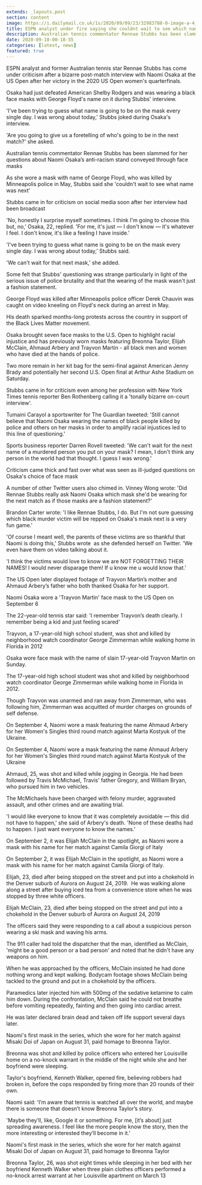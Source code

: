 ```yaml
---
extends: _layouts.post
section: content
image: https://i.dailymail.co.uk/1s/2020/09/09/23/32983788-0-image-a-4_1599691185433.jpg 
title: ESPN analyst under fire saying she couldnt wait to see which name was to be worn by Naomi Osaka 
description: Australian tennis commentator Rennae Stubbs has been slammed for her questions about Naomi Osakas anti-racism stand conveyed through face masks during an interview at the US Open. 
date: 2020-09-10-00-18-55 
categories: [latest, news] 
featured: true 
--- 
```

ESPN analyst and former Australian tennis star Rennae Stubbs has come under criticism after a bizarre post-match interview with Naomi Osaka at the US Open after her victory in the 2020 US Open women's quarterfinals.

Osaka had just defeated American Shelby Rodgers and was wearing a black face masks with George Floyd's name on it during Stubbs' interview.

'I've been trying to guess what name is going to be on the mask every single day. I was wrong about today,' Stubbs joked during Osaka's interview. 

'Are you going to give us a foretelling of who's going to be in the next match?' she asked.

Australian tennis commentator Rennae Stubbs has been slammed for her questions about Naomi Osaka’s anti-racism stand conveyed through face masks

As she wore a mask with name of George Floyd, who was killed by Minneapolis police in May, Stubbs said she 'couldn't wait to see what name was next'

Stubbs came in for criticism on social media soon after her interview had been broadcast  

'No, honestly I surprise myself sometimes. I think I'm going to choose this but, no,' Osaka, 22, replied. 'For me, it's just — I don't know — it's whatever I feel. I don't know, it's like a feeling I have inside.' 

'I've been trying to guess what name is going to be on the mask every single day. I was wrong about today,' Stubbs said.  

'We can't wait for that next mask,' she added. 

Some felt that Stubbs' questioning was strange particularly in light of the serious issue of police brutality and that the wearing of the mask wasn't just a fashion statement.

George Floyd was killed after Minneapolis police officer Derek Chauvin was caught on video kneeling on Floyd's neck during an arrest in May. 

His death sparked months-long protests across the country in support of the Black Lives Matter movement.  

Osaka brought seven face masks to the U.S. Open to highlight racial injustice and has previously worn masks featuring Breonna Taylor, Elijah McClain, Ahmaud Arbery and Trayvon Martin - all black men and women who have died at the hands of police. 

Two more remain in her kit bag for the semi-final against American Jenny Brady and potentially her second U.S. Open final at Arthur Ashe Stadium on Saturday. 

Stubbs came in for criticism even among her profession with New York Times tennis reporter Ben Rothenberg calling it a 'tonally bizarre on-court interview'.

Tumaini Carayol a sportswriter for The Guardian tweeted: 'Still cannot believe that Naomi Osaka wearing the names of black people killed by police and others on her masks in order to amplify racial injustices led to this line of questioning.' 

Sports business reporter Darren Rovell tweeted: 'We can't wait for the next name of a murdered person you put on your mask? I mean, I don't think any person in the world had that thought. I guess I was wrong.'  







Criticism came thick and fast over what was seen as ill-judged questions on Osaka's choice of face mask

A number of other Twitter users also chimed in. Vinney Wong wrote: 'Did Rennae Stubbs really ask Naomi Osaka which mask she'd be wearing for the next match as if those masks are a fashion statement?'

Brandon Carter wrote: 'I like Rennae Stubbs, I do. But I'm not sure guessing which black murder victim will be repped on Osaka's mask next is a very fun game.'

'Of course I meant well, the parents of these victims are so thankful that Naomi is doing this,' Stubbs wrote  as she defended herself on Twitter. 'We even have them on video talking about it.

'I think the victims would love to know we are NOT FORGETTING THEIR NAMES! I would never disparage them! If u know me u would know that.'

The US Open later displayed footage of Trayvon Martin’s mother and Ahmaud Arbery’s father who both thanked Osaka for her support.   

 Naomi Osaka wore a 'Trayvon Martin' face mask to the US Open on September 6

The 22-year-old tennis star said: 'I remember Trayvon’s death clearly. I remember being a kid and just feeling scared'

Trayvon, a 17-year-old high school student, was shot and killed by neighborhood watch coordinator George Zimmerman while walking home in Florida in 2012

Osaka wore face mask with the name of slain 17-year-old Trayvon Martin on Sunday. 

The 17-year-old high school student was shot and killed by neighborhood watch coordinator George Zimmerman while walking home in Florida in 2012. 

Though Trayvon was unarmed and ran away from Zimmerman, who was following him, Zimmerman was acquitted of murder charges on grounds of self defense. 

On September 4, Naomi wore a mask featuring the name Ahmaud Arbery for her Women's Singles third round match against Marta Kostyuk of the Ukraine.

On September 4, Naomi wore a mask featuring the name Ahmaud Arbery for her Women's Singles third round match against Marta Kostyuk of the Ukraine

Ahmaud, 25, was shot and killed while jogging in Georgia. He had been followed by Travis McMichael, Travis' father Gregory, and William Bryan, who pursued him in two vehicles.

The McMichaels have been charged with felony murder, aggravated assault, and other crimes and are awaiting trial.

'I would like everyone to know that it was completely avoidable — this did not have to happen,' she said of Arbery's death. 'None of these deaths had to happen. I just want everyone to know the names.'  

On September 2, it was Elijah McClain in the spotlight, as Naomi wore a mask with his name for her match against Camila Giorgi of Italy 

On September 2, it was Elijah McClain in the spotlight, as Naomi wore a mask with his name for her match against Camila Giorgi of Italy.

Elijah, 23, died after being stopped on the street and put into a chokehold in the Denver suburb of Aurora on August 24, 2019.  He was walking alone along a street after buying iced tea from a convenience store when he was stopped by three white officers.

Elijah McClain, 23, died after being stopped on the street and put into a chokehold in the Denver suburb of Aurora on August 24, 2019 

The officers said they were responding to a call about a suspicious person wearing a ski mask and waving his arms.  

The 911 caller had told the dispatcher that the man, identified as McClain, 'might be a good person or a bad person' and noted that he didn't have any weapons on him.  

When he was approached by the officers, McClain insisted he had done nothing wrong and kept walking. Bodycam footage shows McClain being tackled to the ground and put in a chokehold by the officers.

Paramedics later injected him with 500mg of the sedative ketamine to calm him down. During the confrontation, McClain said he could not breathe before vomiting repeatedly, fainting and then going into cardiac arrest. 

He was later declared brain dead and taken off life support several days later. 

Naomi's first mask in the series, which she wore for her match against Misaki Doi of Japan on August 31, paid homage to Breonna Taylor.

Breonna was shot and killed by police officers who entered her Louisville home on a no-knock warrant in the middle of the night while she and her boyfriend were sleeping.    

Taylor's boyfriend, Kenneth Walker, opened fire, believing robbers had broken in, before the cops responded by firing more than 20 rounds of their own.     

Naomi said: 'I’m aware that tennis is watched all over the world, and maybe there is someone that doesn’t know Breonna Taylor’s story. 

'Maybe they’ll, like, Google it or something. For me, [it’s about] just spreading awareness. I feel like the more people know the story, then the more interesting or interested they’ll become in it.' 

Naomi's first mask in the series, which she wore for her match against Misaki Doi of Japan on August 31, paid homage to Breonna Taylor 

 Breonna Taylor, 26, was shot eight times while sleeping in her bed with her boyfriend Kenneth Walker when three plain clothes officers performed a no-knock arrest warrant at her Louisville apartment on March 13 

